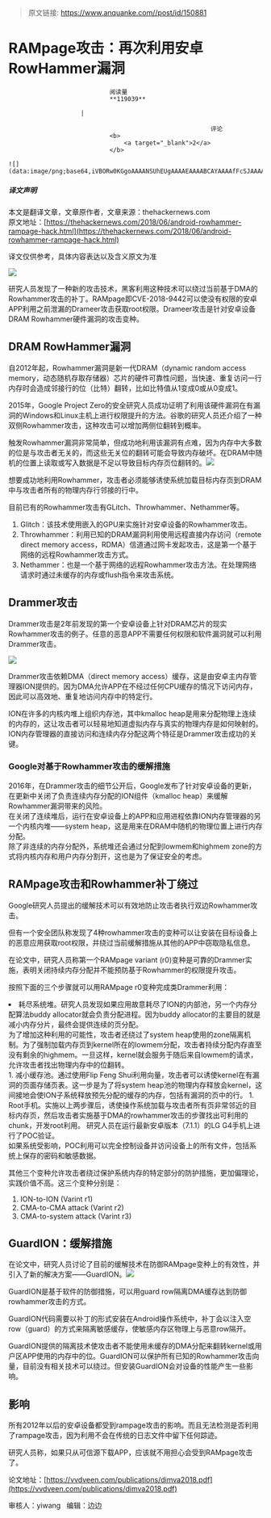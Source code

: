 > 原文链接: https://www.anquanke.com//post/id/150881 


# RAMpage攻击：再次利用安卓RowHammer漏洞


                                阅读量   
                                **119039**
                            
                        |
                        
                                                            评论
                                <b>
                                    <a target="_blank">2</a>
                                </b>
                                                                                                                                    ![](data:image/png;base64,iVBORw0KGgoAAAANSUhEUgAAAAEAAAABCAYAAAAfFcSJAAAAAXNSR0IArs4c6QAAAARnQU1BAACxjwv8YQUAAAAJcEhZcwAADsQAAA7EAZUrDhsAAAANSURBVBhXYzh8+PB/AAffA0nNPuCLAAAAAElFTkSuQmCC)
                                                                                            



##### 译文声明

本文是翻译文章，文章原作者，文章来源：thehackernews.com
                                <br>原文地址：[https://thehackernews.com/2018/06/android-rowhammer-rampage-hack.html](https://thehackernews.com/2018/06/android-rowhammer-rampage-hack.html)

译文仅供参考，具体内容表达以及含义原文为准

[![](https://p4.ssl.qhimg.com/t01e3fb7f3d9e867d56.png)](https://p4.ssl.qhimg.com/t01e3fb7f3d9e867d56.png)

研究人员发现了一种新的攻击技术，黑客利用这种技术可以绕过当前基于DMA的Rowhammer攻击的补丁。RAMpage即CVE-2018-9442可以使没有权限的安卓APP利用之前泄漏的Drameer攻击获取root权限。Drameer攻击是针对安卓设备DRAM Rowhammer硬件漏洞的攻击变种。



## DRAM RowHammer漏洞

自2012年起，Rowhammer漏洞是新一代DRAM（dynamic random access memory，动态随机存取存储器）芯片的硬件可靠性问题，当快速、重复访问一行内存时会造成邻接行的位（比特）翻转，比如比特值从1变成0或从0变成1。

2015年，Google Project Zero的安全研究人员成功证明了利用该硬件漏洞在有漏洞的Windows和Linux主机上进行权限提升的方法。谷歌的研究人员还介绍了一种双侧Rowhammer攻击，这种攻击可以增加两侧位翻转到概率。

触发Rowhammer漏洞非常简单，但成功地利用该漏洞有点难，因为内存中大多数的位是与攻击者无关的，而这些无关位的翻转可能会导致内存破坏。在DRAM中随机的位置上读取或写入数据是不足以导致目标内存页位翻转的。[![](https://p5.ssl.qhimg.com/t01d81d3685b7ce5ea8.png)](https://p5.ssl.qhimg.com/t01d81d3685b7ce5ea8.png)

想要成功地利用Rowhammer，攻击者必须能够诱使系统加载目标内存页到DRAM中与攻击者所有的物理内存行邻接的行中。

目前已有的Rowhammer攻击有GLitch、Throwhammer、Nethammer等。
1. Glitch：该技术使用嵌入的GPU来实施针对安卓设备的Rowhammer攻击。
1. Throwhammer：利用已知的DRAM漏洞利用使用远程直接内存访问（remote direct memory access，RDMA）信道通过网卡发起攻击，这是第一个基于网络的远程Rowhammer攻击方式。
1. Nethammer：也是一个基于网络的远程Rowhammer攻击方法。在处理网络请求时通过未缓存的内存或flush指令来攻击系统。


## Drammer攻击

Drammer攻击是2年前发现的第一个安卓设备上针对DRAM芯片的现实Rowhammer攻击的例子。任意的恶意APP不需要任何权限和软件漏洞就可以利用Drammer攻击。

[![](https://p4.ssl.qhimg.com/t015e8e13eb8eb6ad26.png)](https://p4.ssl.qhimg.com/t015e8e13eb8eb6ad26.png)

Drammer攻击依赖DMA（direct memory access）缓存，这是由安卓主内存管理器ION提供的。因为DMA允许APP在不经过任何CPU缓存的情况下访问内存，因此可以高效地、重复地访问内存中的特定行。

ION在许多的内核内堆上组织内存池，其中kmalloc heap是用来分配物理上连续的内存的，这让攻击者可以轻易地知道虚拟内存与真实的物理内存是如何映射的。<br>
ION内存管理器的直接访问和连续内存分配这两个特征是Drammer攻击成功的关键。

### <a class="reference-link" name="Google%E5%AF%B9%E5%9F%BA%E4%BA%8ERowhammer%E6%94%BB%E5%87%BB%E7%9A%84%E7%BC%93%E8%A7%A3%E6%8E%AA%E6%96%BD"></a>Google对基于Rowhammer攻击的缓解措施

2016年，在Drammer攻击的细节公开后，Google发布了针对安卓设备的更新，在更新中关闭了负责连续内存分配的ION组件（kmalloc heap）来缓解Rowhammer漏洞带来的风险。<br>
在关闭了连续堆后，运行在安卓设备上的APP和应用进程依靠ION内存管理器的另一个内核内堆——system heap，这是用来在DRAM中随机的物理位置上进行内存分配。<br>
除了非连续的内存分配外，系统堆还会通过分配到lowmem和highmem zone的方式将内核内存和用户内存分割开，这也是为了保证安全的考虑。



## RAMpage攻击和Rowhammer补丁绕过

Google研究人员提出的缓解技术可以有效地防止攻击者执行双边Rowhammer攻击。

但有一个安全团队称发现了4种rowhammer攻击的变种可以让安装在目标设备上的恶意应用获取root权限，并绕过当前缓解措施从其他的APP中窃取隐私信息。

在论文中，研究人员称第一个RAMpage variant (r0)变种是可靠的Drammer实施，表明关闭持续内存分配并不能预防基于Rowhammer的权限提升攻击。

按照下面的三个步骤就可以用RAMpage r0变种完成类Drammer利用：
<li>耗尽系统堆。研究人员发现如果应用故意耗尽了ION的内部池，另一个内存分配算法buddy allocator就会负责分配进程。因为buddy allocator的主要目的就是减小内存分片，最终会提供连续的页分配。<br>
为了增加这种利用的可能性，攻击者还绕过了system heap使用的zone隔离机制。为了强制加载内存页到kernel所在的lowmem分配，攻击者持续分配内存直至没有剩余的highmem。一旦这样，kernel就会服务于随后来自lowmem的请求，允许攻击者找出物理内存中的位翻转。</li>
1. 减小缓存池。通过使用Flip Feng Shui利用向量，攻击者可以诱使kernel在有漏洞的页面存储页表。这一步是为了将system heap池的物理内存释放会kernel，这间接地会使ION子系统释放预先分配的缓存的内存，包括有漏洞的页中的行。
1. Root手机。实施以上两步骤后，诱使操作系统加载与攻击者所有页非常邻近的目标内存页，然后攻击者实施基于DMA的rowhammer攻击的步骤找出可利用的chunk，开发root利用。
研究人员在运行最新安卓版本（7.1.1）的LG G4手机上进行了POC验证。<br>
如果系统受影响，POC利用可以完全控制设备并访问设备上的所有文件，包括系统上保存的密码和敏感数据。

其他三个变种允许攻击者绕过保护系统内存的特定部分的防护措施，更加偏理论，实践价值不高。这三个变种分别是：
1. ION-to-ION (Varint r1)
1. CMA-to-CMA attack (Varint r2)
1. CMA-to-system attack (Varint r3)


## GuardION：缓解措施

在论文中，研究人员讨论了目前的缓解技术在防御RAMpage变种上的有效性，并引入了新的解决方案——GuardION。[![](https://p1.ssl.qhimg.com/t016837de981830f82a.png)](https://p1.ssl.qhimg.com/t016837de981830f82a.png)

GuardION是基于软件的防御措施，可以用guard row隔离DMA缓存达到防御rowhammer攻击的方式。

GuardION代码需要以补丁的形式安装在Android操作系统中，补丁会以注入空row（guard）的方式来隔离敏感缓存，使敏感内存区物理上与恶意row隔开。

GuardION提供的隔离技术使攻击者不能使用未缓存的DMA分配来翻转kernel或用户区APP使用的内存中的位。GuardION可以保护所有已知的Rowhammer攻击向量，目前没有相关技术可以绕过。但安装GuardION会对设备的性能产生一些影响。



## 影响

所有2012年以后的安卓设备都受到rampage攻击的影响。而且无法检测是否利用了rampage攻击，因为利用不会在传统的日志文件中留下任何踪迹。

研究人员称，如果只从可信源下载APP，应该就不用担心会受到RAMpage攻击了。

论文地址：[https://vvdveen.com/publications/dimva2018.pdf](https://vvdveen.com/publications/dimva2018.pdf)

审核人：yiwang   编辑：边边
